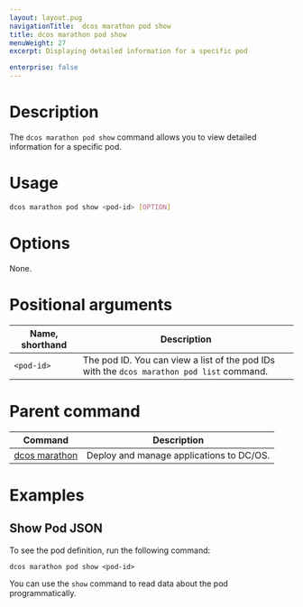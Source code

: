 ```yaml
---
layout: layout.pug
navigationTitle:  dcos marathon pod show
title: dcos marathon pod show
menuWeight: 27
excerpt: Displaying detailed information for a specific pod

enterprise: false
---
```



# Description
The `dcos marathon pod show` command allows you to view detailed information for a specific pod.

# Usage

```bash
dcos marathon pod show <pod-id> [OPTION]
```

# Options

None.

# Positional arguments

| Name, shorthand |  Description |
|---------|-------------|
| `<pod-id>`   | The pod ID. You can view a list of the pod IDs with the `dcos marathon pod list` command.|

# Parent command

| Command | Description |
|---------|-------------|
| [dcos marathon](/1.12/cli/command-reference/dcos-marathon/) | Deploy and manage applications to DC/OS. |

# Examples

## Show Pod JSON
To see the pod definition, run the following command:
```
dcos marathon pod show <pod-id>
```
You can use the `show` command to read data about the pod programmatically.
